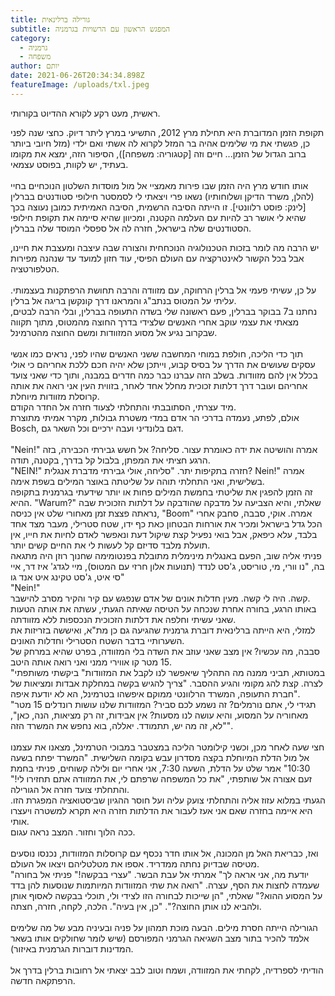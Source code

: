 ```yaml
---
title: גורילה ברלינאית
subtitle: המפגש הראשון עם הרשויות בגרמניה
category:
  - גרמניה
  - משפחה
author: יותם
date: 2021-06-26T20:34:34.898Z
featureImage: /uploads/txl.jpeg
---
```

ראשית, מעט רקע לקורא ההדיוט בקורותי.

תקופת הזמן המדוברת היא תחילת מרץ 2012, התשיעי במרץ ליתר דיוק. כחצי שנה לפני כן, פגשתי את מי שלימים אהיה בר המזל לקרוא לה אשתי ואם ילדי (מזל חיובי ביותר ברוב הגדול של הזמן... חיים וזה \[קטגוריה: משפחה]), הסיפור הזה, ימצא את מקומו בעתיד, יש לקוות, בפוסט עצמאי.\
\
אותו חודש מרץ היה הזמן שבו פירות מאמציי אל מול מוסדות השלטון הנוכחיים בחיי (להלן, משרד הדיקן ושלוחותיו) נשאו פרי ויצאתי לי לסמסטר חילופי סטודנטים בברלין \[לינק: פוסט רלוונטי]. זו הייתה הסיבה הרשמית, הסיבה האמיתית כמובן נעוצה בכך שהיא לי אושר רב להיות עם העלמה הקטנה, ומכיוון שהיא סיימה את תקופת חילופי הסטודנטים שלה בישראל, חזרה לה אל ספסלי המוסד שלה בברלין.

יש הרבה מה לומר בזכות הטכנולוגיה הנוכחחית והצורה שבה עיצבה ומעצבת את חיינו, אבל בכל הקשור לאינטרקציה עם העולם הפיסי, עוד חזון למועד עד שנהנה מפירות הטלפורטציה.\
\
על כן, עשיתי פעמי אל ברלין הרחוקה, עם מזוודה והרבה תחושת הרפתקנות בעצמותי. עליתי על המטוס בנתב"ג והמראנו דרך קונקשן בריגה אל ברלין.\
נחתנו ב7 בבוקר בברלין, פעם ראשונה שלי בשדה התעופה בברלין, ובלי הרבה לבטים, מצאתי את עצמי עוקב אחרי האנשים שלצידי בדרך החוצה מהמטוס, מתוך תקווה שבקרוב נגיע אל מסוע המזוודות ומשם החוצה מהטרמינל.\
\
תוך כדי הליכה, חולפת במוחי המחשבה ששני האנשים שהיו לפני, נראים כמו אנשי עסקים שעושים את הדרך על בסיס קבוע, וייתכן שלא יהיה חכם ללכת אחריהם כי אולי בכלל אין להם מזוודות. בשלב הזה עברנו כבר כמה חדרים במבנה, ותוך כדי שאני צועד אחריהם ועובר דרך דלתות זכוכית מחלל אחד לאחר, בזווית העין אני רואה את אותה קרוסלת מזוודות מיוחלת.\
מיד עצרתי, הסתובבתי והתחלתי לצעוד חזרה אל החדר הקודם.\
אולם, לפתע, נעמדה בדרכי הר אדם במדי משטרת גבולות, מקרר אמיתי מתוצרת Bosch, דגם בלונדיני ועבה ירכיים וכל השאר גם.\
\
"Nein!" אמרה והושיטה את ידה כאומרת עצור. סליחה? אל חשש גבירתי הכבירה, בזה הרגע חציתי את המפתן, בלבול קל בדרך, בקטנה, תודה.\
"NEIN!" חזרה בתקיפות יתר. "סליחה, אולי גבירתי מדברת אנגלית? Nein!" אמרה בשלישית, ואני התחלתי תוהה על שליטתה באוצר המילים בשפת אימה.\
זה הזמן להפגין את שליטתי בחמשת המילים פחות או יותר שידעתי בגרמנית בתקופה ההיא. "Warum?" שאלתי, והיא הצביעה על מדבקה שהודבקה על דלתות הזכוכית שבה נראתה פצצת זמן מאחורי שלט אין כניסה, "Boom" אמרה. אוקי, סבבה, סחבק אחרי הכל גדל בישראל ומכיר את אורחות הבטחון כאת כף ידו, שטח סטרילי, מעבר מצד אחד בלבד, עלא כיפאק, אבל בואי נפעיל קצת שיקול דעת ונאפשר לאדם לחיות את חייו, אין תועלת מלבד סדיזם קל לעשות לי את החיים קשים יותר.\
פניתי אליה שוב, הפעם באנגלית מינימלית מתובלת בפנטומימה שחנוך רוזן היה מתגאה בה, "נו וורי, מי, טוריסט, ג'סט לנדד (תנועות אלון חרזי עם המטוס), מיי לגדג' איז דר, איי סי איט, ג'סט טקינג איט אנד גו"\
"Nein!"\
קשה. היה לי קשה. מעין חדלות אונים של אדם שנפגש עם קיר והקיר מסרב להישבר.\
באותו הרגע, בחורה אחרת שנכחה על הטיסה שאיתה הגעתי, עשתה את אותה הטעות שאני עשיתי וחלפה את דלתות הזכוכית הנכספות ללא מזוודתה.\
למזלי, היא הייתה ברלינאית דוברת גרמנית שהגיעה גם כן מת"א, ואיששה בזריזות את השערותיי בדבר השטח הסטרילי וחדלות האונים.\
סבבה, מה עכשיו? אין מצב שאני עוזב את השדה בלי המזוודה, בפרט שהיא במרחק של 15 מטר קו אווירי ממני ואני רואה אותה היטב.\
"במטותא, תביני ממנה מה התהליך שיאפשר לנו לקבל את המזוודות" ביקשתי משותפתי לצרה. קצת להג מקומי והגיע ההסבר. "צריך להגיש בקשה במחלקת אבדות ומציאות של חברת התעופה, המשרד הרלוונטי ממוקם איפשהו בטרמינל, הא לא יודעת איפה".\
"תגידי לי, אתם נורמלים? זה נשמע לכם סביר? המזוודות שלנו עושות רונדלים 15 מטר מאחוריה על המסוע, והיא עושה לנו מסעות? אין אבידות, זה רק מציאות, הנה, כאן", "לא, זה מה יש, תתמודד. יאללה, בוא נחפש את המשרד הזה".\
\
חצי שעה לאחר מכן, וכשני קילומטר הליכה במצטבר במבוכי הטרמינל, מצאנו את עצמנו אל מול הדלת המיוחלת בקצה מסדרון עבש בקומה השלישית. "המשרד יפתח בשעה 10:30" אמר שלט על הדלת, השעה 7:30, אני אחרי יום ולילה קשוחים, פניתי בחמת זעם אצורה אל שותפתי, "את כל המשפחה שרפתם לי, את המזוודה אתם תחזירו לי!" והתחלתי צועד חזרה אל הגורילה.\
הגעתי במלוא עזוז אליה והתחלתי צועק עליה ועל חוסר ההגיון שביסטואציה המפגרת הזו. היא איימה בחזרה שאם אני אעז לעבור את הדלתות חזרה היא תקרא למשטרה ויעצרו אותי.\
ככה הלוך וחזור. המצב נראה עגום.\
\
ואז, כבריאת האל מן המכונה, אל אותו חדר נכסף עם קרוסלות המזוודות, נכנסו נוסעים מטיסה שבדיוק נחתה ממדריד. אספו את מטלטליהם ויצאו אל העולם.\
"יודעת מה, אני אראה לך" אמרתי אל עבת הבשר. "עצרי בבקשה!" פניתי אל בחורה שעמדה לחצות את הסף, עצרה. "רואה את שתי המזוודות המיותמות שנוסעות להן בדד על המסוע ההוא?" שאלתי, "הן שייכות לבחורה הזו לצידי ולי, תוכלי בבקשה לאסוף אותן ולהביא לנו אותן החוצה?". "כן, אין בעיה". הלכה, לקחה, חזרה, חצתה.\
\
הגורילה הייתה חסרת מילים. הבעה מוכת תמהון על פניה ובעיניה מבע של מה שלימים אלמד להכיר בתור מצב השגיאה הגרמני המפורסם (שיש לומר שחולקים אותו בשאר המדינות דוברות הגרמנית באיזור).\
\
הודיתי לספרדיה, לקחתי את המזוודה, ושמח וטוב לבב יצאתי אל רחובות ברלין בדרך אל הרפתקאה חדשה.